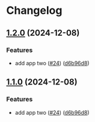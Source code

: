 # Changelog

## [1.2.0](https://github.com/TRReeve/release-experiment/compare/v1.1.0...v1.2.0) (2024-12-08)


### Features

* add app two ([#24](https://github.com/TRReeve/release-experiment/issues/24)) ([d6b96d8](https://github.com/TRReeve/release-experiment/commit/d6b96d8fc50d042d021024eceb900de2a662af17))

## [1.1.0](https://github.com/TRReeve/release-experiment/compare/v1.0.0...v1.1.0) (2024-12-08)


### Features

* add app two ([#24](https://github.com/TRReeve/release-experiment/issues/24)) ([d6b96d8](https://github.com/TRReeve/release-experiment/commit/d6b96d8fc50d042d021024eceb900de2a662af17))
